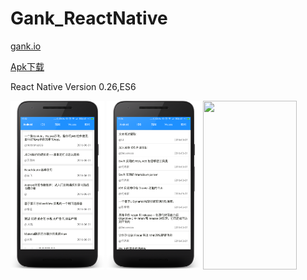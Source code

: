 # Gank_ReactNative
<a href="http://gank.io">gank.io</a>
 
<a href="https://github.com/xiDaiDai/Gank_ReactNative/blob/master/apk/gank_v1.apk">Apk下载</a>
<p>React Native Version 0.26,ES6</p>
<p><img src="https://github.com/xiDaiDai/Gank_ReactNative/blob/master/screenshots/1.png" height="270" width="150" />
<img src="https://github.com/xiDaiDai/Gank_ReactNative/blob/master/screenshots/2.png" height="270" width="150" />
<img src="https://github.com/xiDaiDai/Gank_ReactNative/blob/master/screenshots/3.png" height="270" width="150" />
 
</p>
